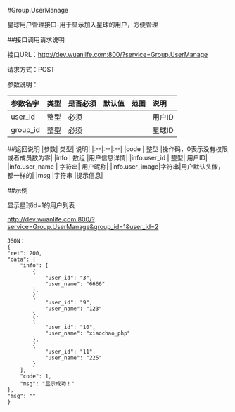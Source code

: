 #Group.UserManage

星球用户管理接口-用于显示加入星球的用户，方便管理

##接口调用请求说明

接口URL：http://dev.wuanlife.com:800/?service=Group.UserManage

请求方式：POST

参数说明：

|参数名字   | 类型|  是否必须   | 默认值   | 范围      |  说明|
|:--|:--|:--|:--|:--|:--|
|user_id|整型|必须|||用户ID|
|group_id|整型|必须|||星球ID|


##返回说明
|参数|        类型|   说明|
|:--|:--|:--|
|code  |  整型  |操作码，0表示没有权限或者成员数为零|
|info   | 数组  |用户信息详情|
|info.user_id | 整型| 用户ID|
|info.user_name | 字符串| 用户昵称|
|info.user_image|字符串|用户默认头像，都一样的|
|msg |字符串 |提示信息|


##示例

显示星球id=1的用户列表

http://dev.wuanlife.com:800/?service=Group.UserManage&group_id=1&user_id=2

    JSON：
    {
    "ret": 200,
    "data": {
        "info": [
            {
                "user_id": "3",
                "user_name": "6666"
            },
            {
                "user_id": "9",
                "user_name": "123"
            },
            {
                "user_id": "10",
                "user_name": "xiaochao_php"
            },
            {
                "user_id": "11",
                "user_name": "225"
            }
        ],
        "code": 1,
        "msg": "显示成功！"
    },
    "msg": ""
    }